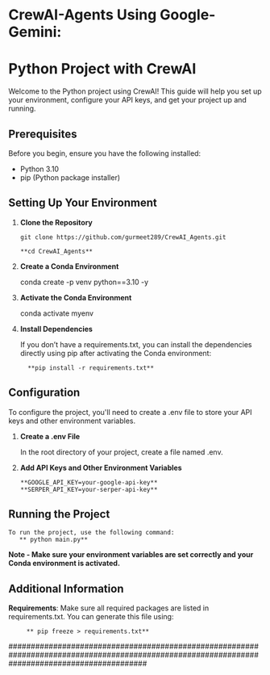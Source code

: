 # CrewAI-Agents Using Google-Gemini:

# Python Project with CrewAI

Welcome to the Python project using CrewAI! This guide will help you set up your environment, configure your API keys, and get your project up and running.

## Prerequisites

Before you begin, ensure you have the following installed:

- Python 3.10
- pip (Python package installer)

## Setting Up Your Environment

1. **Clone the Repository**

       git clone https://github.com/gurmeet289/CrewAI_Agents.git

       **cd CrewAI_Agents**
   
3. **Create a Conda Environment**

      conda create -p venv python==3.10 -y
  
3. **Activate the Conda Environment**

     conda activate myenv
   
5. **Install Dependencies**

      If you don’t have a requirements.txt, you can install the dependencies directly using pip after activating the Conda environment:

         **pip install -r requirements.txt**

## Configuration

To configure the project, you'll need to create a .env file to store your API keys and other environment variables.

1. **Create a .env File**

    In the root directory of your project, create a file named .env.

2. **Add API Keys and Other Environment Variables**

       **GOOGLE_API_KEY=your-google-api-key**
       **SERPER_API_KEY=your-serper-api-key**

## Running the Project

    To run the project, use the following command:
       ** python main.py**

  **Note - Make sure your environment variables are set correctly and your Conda environment is activated.**
  
## Additional Information

  **Requirements**: Make sure all required packages are listed in requirements.txt. You can generate this file using:
  
         ** pip freeze > requirements.txt**

###############################################################################################################################################
